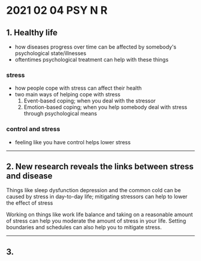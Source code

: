 # 2021 02 04 PSY N R 

## 1. Healthy life

- how diseases progress over time can be affected by somebody's psychological state/illnesses
- oftentimes psychological treatment can help with these things

### stress
- how people cope with stress can affect their health
- two main ways of helping cope with stress
  1. Event-based coping; when you deal with the stressor
  2. Emotion-based coping; when you help somebody deal with stress through psychological means

### control and stress
 - feeling like you have control helps lower stress

---

## 2. New research reveals the links between stress and disease

Things like sleep dysfunction depression and the common cold can be caused by stress in day-to-day life; mitigating stressors can help to lower the effect of stress

Working on things like work life balance and taking on a reasonable amount of stress can help you moderate the amount of stress in your life. Setting boundaries and schedules can also help you to mitigate stress.

---

## 3. 
